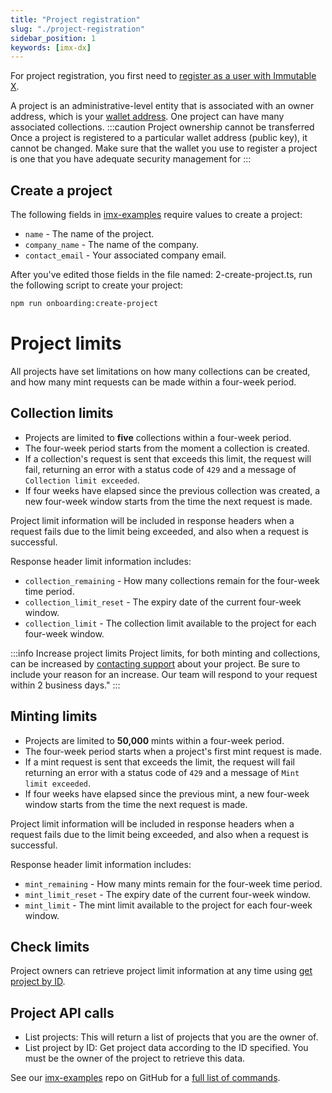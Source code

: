 ```yaml
---
title: "Project registration"
slug: "./project-registration"
sidebar_position: 1
keywords: [imx-dx]
---
```

For project registration, you first need to [register as a user with Immutable X](../getting-started-guide.md#register-a-user-account).

A project is an administrative-level entity that is associated with an owner address, which is your [wallet address](../getting-started-guide.md#wallet). One project can have many associated collections. 
:::caution Project ownership cannot be transferred
Once a project is registered to a particular wallet address (public key), it cannot be changed. Make sure that the wallet you use to register a project is one that you have adequate security management for
:::
## Create a project
The following fields in [imx-examples](https://github.com/immutable/imx-examples/blob/main/docs/onboarding.md) require values to create a project:
- `name` - The name of the project.
- `company_name` - The name of the company.
- `contact_email` - Your associated company email.

After you've edited those fields in the file named: 2-create-project.ts, run the following script to create your project:
```bash title="Create a project"
npm run onboarding:create-project
```
# Project limits
All projects have set limitations on how many collections can be created, and how many mint requests can be made within a four-week period. 

## Collection limits
- Projects are limited to **five** collections within a four-week period.
- The four-week period starts from the moment a collection is created.
- If a collection's request is sent that exceeds this limit, the request will fail, returning an error with a status code of `429` and a message of `Collection limit exceeded`.
- If four weeks have elapsed since the previous collection was created, a new four-week window starts from the time the next request is made.

Project limit information will be included in response headers when a request fails due to the limit being exceeded, and also when a request is successful.

Response header limit information includes:
- `collection_remaining` - How many collections remain for the four-week time period.
- `collection_limit_reset` - The expiry date of the current four-week window.
- `collection_limit` - The collection limit available to the project for each four-week window.

:::info Increase project limits
Project limits, for both minting and collections, can be increased by [contacting support](https://support.immutable.com) about your project. Be sure to include your reason for an increase. Our team will respond to your request within 2 business days."
:::
## Minting limits
- Projects are limited to **50,000** mints within a four-week period.
- The four-week period starts when a project's first mint request is made.
- If a mint request is sent that exceeds the limit, the request will fail returning an error with a status code of `429` and a message of `Mint limit exceeded`.
- If four weeks have elapsed since the previous mint, a new four-week window starts from the time the next request is made.

Project limit information will be included in response headers when a request fails due to the limit being exceeded, and also when a request is successful.

Response header limit information includes:
- `mint_remaining` - How many mints remain for the four-week time period.
- `mint_limit_reset` - The expiry date of the current four-week window.
- `mint_limit` - The mint limit available to the project for each four-week window.

## Check limits
Project owners can retrieve project limit information at any time using [get project by ID](https://github.com/immutable/imx-examples/blob/main/docs/administration.md#get-a-project-by-id).  

## Project API calls
- List projects: This will return a list of projects that you are the owner of.
- List project by ID: Get project data according to the ID specified. You must be the owner of the project to retrieve this data.

See our [imx-examples](https://github.com/immutable/imx-examples) repo on GitHub for a [full list of commands](https://github.com/immutable/imx-examples/blob/main/package.json).
